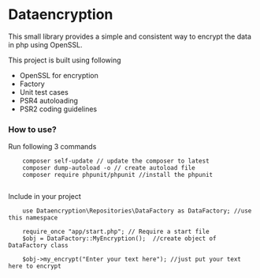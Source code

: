 # Dataencryption

This small library provides a simple and consistent way to encrypt the data in php using OpenSSL.

This project is built using following
- OpenSSL for encryption
- Factory
- Unit test cases
- PSR4 autoloading
- PSR2 coding guidelines

### How to use?

Run following 3 commands


```
	composer self-update // update the composer to latest
	composer dump-autoload -o // create autoload file
	composer require phpunit/phpunit //install the phpunit
    
```

Include in your project
```
    use Dataencryption\Repositories\DataFactory as DataFactory; //use this namespace

	require_once "app/start.php"; // Require a start file
	$obj = DataFactory::MyEncryption();  //create object of DataFactory class
	
	$obj->my_encrypt("Enter your text here"); //just put your text here to encrypt
```
